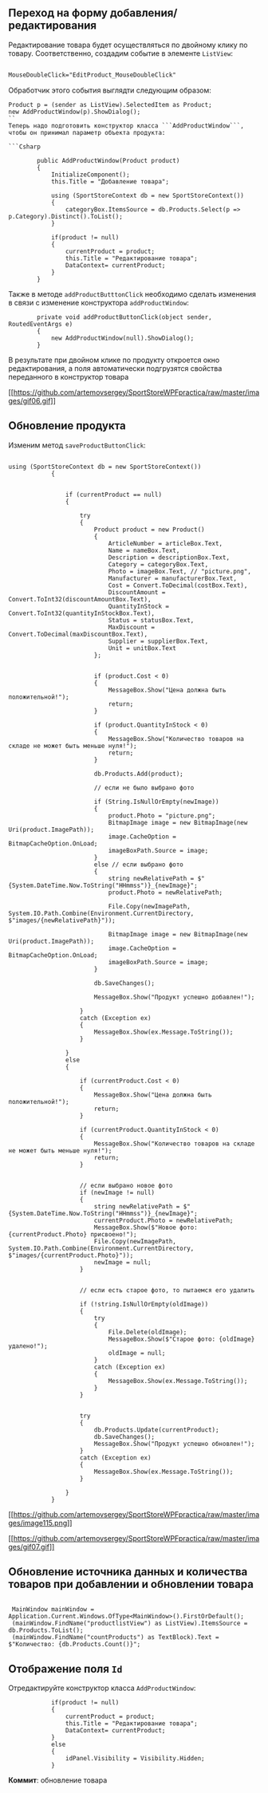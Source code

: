 ## Переход на форму добавления/редактирования

Редактирование товара будет осуществляться по двойному клику по товару. Соответственно, создадим событие в элементе ```ListView```:

```xml

MouseDoubleClick="EditProduct_MouseDoubleClick"

```

Обработчик этого события выглядти следующим образом:

```Csharp
Product p = (sender as ListView).SelectedItem as Product;
new AddProductWindow(p).ShowDialog();
``
Теперь надо подготовить конструктор класса ```AddProductWindow```, чтобы он принимал параметр объекта продукта:

```Csharp

        public AddProductWindow(Product product)
        {
            InitializeComponent();
            this.Title = "Добавление товара";

            using (SportStoreContext db = new SportStoreContext())
            {
                categoryBox.ItemsSource = db.Products.Select(p => p.Category).Distinct().ToList();
            }

            if(product != null)
            {
                currentProduct = product;
                this.Title = "Редактирование товара";
                DataContext= currentProduct;
            }   
        }

```

Также в методе ```addProductButttonClick``` необходимо сделать изменения в связи с изменение конструктора ```addProductWindow```:

```Csharp
        private void addProductButtonClick(object sender, RoutedEventArgs e)
        {
            new AddProductWindow(null).ShowDialog();
        }
```

В результате при двойном клике по продукту откроется окно редактирования, а поля автоматически подгрузятся свойства переданного в конструктор товара

[[https://github.com/artemovsergey/SportStoreWPFpractica/raw/master/images/gif06.gif]]


## Обновление продукта

Изменим метод ```saveProductButtonClick```:

```Csharp

using (SportStoreContext db = new SportStoreContext())
            {


                if (currentProduct == null)
                {

                    try
                    {
                        Product product = new Product()
                        {
                            ArticleNumber = articleBox.Text,
                            Name = nameBox.Text,
                            Description = descriptionBox.Text,
                            Category = categoryBox.Text,
                            Photo = imageBox.Text, // "picture.png",
                            Manufacturer = manufacturerBox.Text,
                            Cost = Convert.ToDecimal(costBox.Text),
                            DiscountAmount = Convert.ToInt32(discountAmountBox.Text),
                            QuantityInStock = Convert.ToInt32(quantityInStockBox.Text),
                            Status = statusBox.Text,
                            MaxDiscount = Convert.ToDecimal(maxDiscountBox.Text),
                            Supplier = supplierBox.Text,
                            Unit = unitBox.Text
                        };


                        if (product.Cost < 0)
                        {
                            MessageBox.Show("Цена должна быть положительной!");
                            return;
                        }

                        if (product.QuantityInStock < 0)
                        {
                            MessageBox.Show("Количество товаров на складе не может быть меньше нуля!");
                            return;
                        }

                        db.Products.Add(product);

                        // если не было выбрано фото

                        if (String.IsNullOrEmpty(newImage))
                        {
                            product.Photo = "picture.png";
                            BitmapImage image = new BitmapImage(new Uri(product.ImagePath));
                            image.CacheOption = BitmapCacheOption.OnLoad;
                            imageBoxPath.Source = image;
                        }
                        else // если выбрано фото
                        {
                            string newRelativePath = $"{System.DateTime.Now.ToString("HHmmss")}_{newImage}";
                            product.Photo = newRelativePath;

                            File.Copy(newImagePath, System.IO.Path.Combine(Environment.CurrentDirectory, $"images/{newRelativePath}"));

                            BitmapImage image = new BitmapImage(new Uri(product.ImagePath));
                            image.CacheOption = BitmapCacheOption.OnLoad;
                            imageBoxPath.Source = image;
                        }

                        db.SaveChanges();

                        MessageBox.Show("Продукт успешно добавлен!");

                    }
                    catch (Exception ex)
                    {
                        MessageBox.Show(ex.Message.ToString());
                    }

                }
                else
                {

                    if (currentProduct.Cost < 0)
                    {
                        MessageBox.Show("Цена должна быть положительной!");
                        return;
                    }

                    if (currentProduct.QuantityInStock < 0)
                    {
                        MessageBox.Show("Количество товаров на складе не может быть меньше нуля!");
                        return;
                    }


                    // если выбрано новое фото
                    if (newImage != null)
                    {
                        string newRelativePath = $"{System.DateTime.Now.ToString("HHmmss")}_{newImage}";
                        currentProduct.Photo = newRelativePath;
                        MessageBox.Show($"Новое фото: {currentProduct.Photo} присвоено!");
                        File.Copy(newImagePath, System.IO.Path.Combine(Environment.CurrentDirectory, $"images/{currentProduct.Photo}"));
                        newImage = null;
                    }


                    // если есть старое фото, то пытаемся его удалить

                    if (!string.IsNullOrEmpty(oldImage))
                    {
                        try 
                        { 
                            File.Delete(oldImage);
                            MessageBox.Show($"Старое фото: {oldImage} удалено!");
                            oldImage = null;
                        }
                        catch (Exception ex)
                        {
                            MessageBox.Show(ex.Message.ToString());
                        }
                    }


                    try
                    {
                        db.Products.Update(currentProduct);
                        db.SaveChanges();
                        MessageBox.Show("Продукт успешно обновлен!");
                    }
                    catch (Exception ex)
                    {
                        MessageBox.Show(ex.Message.ToString());
                    }

                }
            }

```
[[https://github.com/artemovsergey/SportStoreWPFpractica/raw/master/images/image115.png]]

[[https://github.com/artemovsergey/SportStoreWPFpractica/raw/master/images/gif07.gif]]

## Обновление источника данных и количества товаров при добавлении и обновлении товара

```Csharp

 MainWindow mainWindow = Application.Current.Windows.OfType<MainWindow>().FirstOrDefault();
 (mainWindow.FindName("productlistView") as ListView).ItemsSource = db.Products.ToList();
 (mainWindow.FindName("countProducts") as TextBlock).Text = $"Количество: {db.Products.Count()}";

```

## Отображение поля ```Id```

Отредактируйте конструктор класса ```AddProductWindow```:

```Csharp
            if(product != null)
            {
                currentProduct = product;
                this.Title = "Редактирование товара";
                DataContext= currentProduct;
            }
            else
            {
                idPanel.Visibility = Visibility.Hidden;
            }
```
**Коммит**: обновление товара